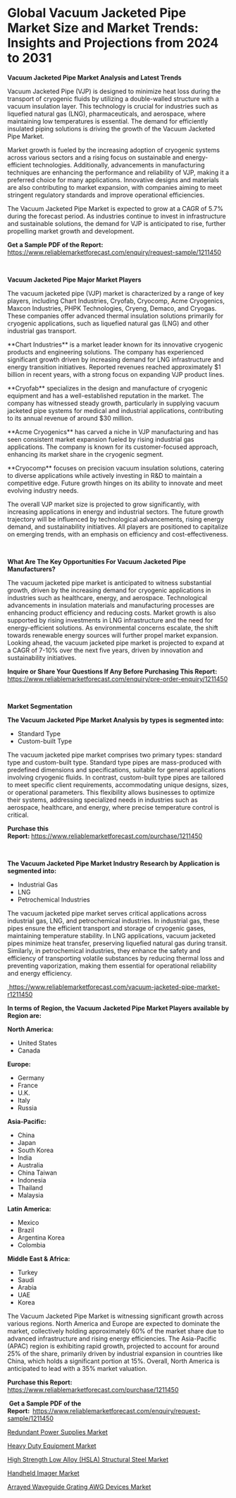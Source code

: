 <p><h1>Global Vacuum Jacketed Pipe Market Size and Market Trends: Insights and Projections from 2024 to 2031</h1></p><p><strong>Vacuum Jacketed Pipe Market Analysis and Latest Trends</strong></p>
<p><p>Vacuum Jacketed Pipe (VJP) is designed to minimize heat loss during the transport of cryogenic fluids by utilizing a double-walled structure with a vacuum insulation layer. This technology is crucial for industries such as liquefied natural gas (LNG), pharmaceuticals, and aerospace, where maintaining low temperatures is essential. The demand for efficiently insulated piping solutions is driving the growth of the Vacuum Jacketed Pipe Market.</p><p>Market growth is fueled by the increasing adoption of cryogenic systems across various sectors and a rising focus on sustainable and energy-efficient technologies. Additionally, advancements in manufacturing techniques are enhancing the performance and reliability of VJP, making it a preferred choice for many applications. Innovative designs and materials are also contributing to market expansion, with companies aiming to meet stringent regulatory standards and improve operational efficiencies.</p><p>The Vacuum Jacketed Pipe Market is expected to grow at a CAGR of 5.7% during the forecast period. As industries continue to invest in infrastructure and sustainable solutions, the demand for VJP is anticipated to rise, further propelling market growth and development.</p></p>
<p><strong>Get a Sample PDF of the Report:&nbsp;</strong> <a href="https://www.reliablemarketforecast.com/enquiry/request-sample/1211450?utm_campaign=1257&utm_medium=2&utm_source=Github&utm_content=ia&utm_term=05102024&utm_id=vacuum-jacketed-pipe">https://www.reliablemarketforecast.com/enquiry/request-sample/1211450</a></p>
<p>&nbsp;</p>
<p><strong>Vacuum Jacketed Pipe Major Market Players</strong></p>
<p><p>The vacuum jacketed pipe (VJP) market is characterized by a range of key players, including Chart Industries, Cryofab, Cryocomp, Acme Cryogenics, Maxcon Industries, PHPK Technologies, Cryeng, Demaco, and Cryogas. These companies offer advanced thermal insulation solutions primarily for cryogenic applications, such as liquefied natural gas (LNG) and other industrial gas transport.</p><p>**Chart Industries** is a market leader known for its innovative cryogenic products and engineering solutions. The company has experienced significant growth driven by increasing demand for LNG infrastructure and energy transition initiatives. Reported revenues reached approximately $1 billion in recent years, with a strong focus on expanding VJP product lines.</p><p>**Cryofab** specializes in the design and manufacture of cryogenic equipment and has a well-established reputation in the market. The company has witnessed steady growth, particularly in supplying vacuum jacketed pipe systems for medical and industrial applications, contributing to its annual revenue of around $30 million.</p><p>**Acme Cryogenics** has carved a niche in VJP manufacturing and has seen consistent market expansion fueled by rising industrial gas applications. The company is known for its customer-focused approach, enhancing its market share in the cryogenic segment.</p><p>**Cryocomp** focuses on precision vacuum insulation solutions, catering to diverse applications while actively investing in R&D to maintain a competitive edge. Future growth hinges on its ability to innovate and meet evolving industry needs.</p><p>The overall VJP market size is projected to grow significantly, with increasing applications in energy and industrial sectors. The future growth trajectory will be influenced by technological advancements, rising energy demand, and sustainability initiatives. All players are positioned to capitalize on emerging trends, with an emphasis on efficiency and cost-effectiveness.</p></p>
<p>&nbsp;</p>
<p><strong>What Are The Key Opportunities For Vacuum Jacketed Pipe Manufacturers?</strong></p>
<p><p>The vacuum jacketed pipe market is anticipated to witness substantial growth, driven by the increasing demand for cryogenic applications in industries such as healthcare, energy, and aerospace. Technological advancements in insulation materials and manufacturing processes are enhancing product efficiency and reducing costs. Market growth is also supported by rising investments in LNG infrastructure and the need for energy-efficient solutions. As environmental concerns escalate, the shift towards renewable energy sources will further propel market expansion. Looking ahead, the vacuum jacketed pipe market is projected to expand at a CAGR of 7-10% over the next five years, driven by innovation and sustainability initiatives.</p></p>
<p><strong>Inquire or Share Your Questions If Any Before Purchasing This Report:</strong> <a href="https://www.reliablemarketforecast.com/enquiry/pre-order-enquiry/1211450?utm_campaign=1257&utm_medium=2&utm_source=Github&utm_content=ia&utm_term=05102024&utm_id=vacuum-jacketed-pipe">https://www.reliablemarketforecast.com/enquiry/pre-order-enquiry/1211450</a></p>
<p>&nbsp;</p>
<p><strong>Market Segmentation</strong></p>
<p><strong>The Vacuum Jacketed Pipe Market Analysis by types is segmented into:</strong></p>
<p><ul><li>Standard Type</li><li>Custom-built Type</li></ul></p>
<p><p>The vacuum jacketed pipe market comprises two primary types: standard type and custom-built type. Standard type pipes are mass-produced with predefined dimensions and specifications, suitable for general applications involving cryogenic fluids. In contrast, custom-built type pipes are tailored to meet specific client requirements, accommodating unique designs, sizes, or operational parameters. This flexibility allows businesses to optimize their systems, addressing specialized needs in industries such as aerospace, healthcare, and energy, where precise temperature control is critical.</p></p>
<p><strong>Purchase this Report:&nbsp;</strong><a href="https://www.reliablemarketforecast.com/purchase/1211450?utm_campaign=1257&utm_medium=2&utm_source=Github&utm_content=ia&utm_term=05102024&utm_id=vacuum-jacketed-pipe">https://www.reliablemarketforecast.com/purchase/1211450</a></p>
<p>&nbsp;</p>
<p><strong>The Vacuum Jacketed Pipe Market Industry Research by Application is segmented into:</strong></p>
<p><ul><li>Industrial Gas</li><li>LNG</li><li>Petrochemical Industries</li></ul></p>
<p><p>The vacuum jacketed pipe market serves critical applications across industrial gas, LNG, and petrochemical industries. In industrial gas, these pipes ensure the efficient transport and storage of cryogenic gases, maintaining temperature stability. In LNG applications, vacuum jacketed pipes minimize heat transfer, preserving liquefied natural gas during transit. Similarly, in petrochemical industries, they enhance the safety and efficiency of transporting volatile substances by reducing thermal loss and preventing vaporization, making them essential for operational reliability and energy efficiency.</p></p>
<p><a href="https://www.reliablemarketforecast.com/vacuum-jacketed-pipe-market-r1211450?utm_campaign=1257&utm_medium=2&utm_source=Github&utm_content=ia&utm_term=05102024&utm_id=vacuum-jacketed-pipe">&nbsp;https://www.reliablemarketforecast.com/vacuum-jacketed-pipe-market-r1211450</a></p>
<p><strong>In terms of Region, the Vacuum Jacketed Pipe Market Players available by Region are:</strong></p>
<p>
    <p> <strong> North America: </strong>
        <ul>
            <li>United States</li>
            <li>Canada</li>
        </ul>
        </p> 
    <p> <strong> Europe: </strong>
        <ul>
            <li>Germany</li>
            <li>France</li>
            <li>U.K.</li>
            <li>Italy</li>
            <li>Russia</li>
        </ul>
        </p> 
    <p> <strong> Asia-Pacific: </strong>
        <ul>
            <li>China</li>
            <li>Japan</li>
            <li>South Korea</li>
            <li>India</li>
            <li>Australia</li>
            <li>China Taiwan</li>
            <li>Indonesia</li>
            <li>Thailand</li>
            <li>Malaysia</li>
        </ul>
        </p> 
    <p> <strong> Latin America: </strong>
        <ul>
            <li>Mexico</li>
            <li>Brazil</li>
            <li>Argentina Korea</li>
            <li>Colombia</li>
        </ul>
        </p> 
    <p> <strong> Middle East & Africa: </strong>
        <ul>
            <li>Turkey</li>
            <li>Saudi</li>
            <li>Arabia</li>
            <li>UAE</li>
            <li>Korea</li>
        </ul>
    </p>
    </p>
<p><p>The Vacuum Jacketed Pipe Market is witnessing significant growth across various regions. North America and Europe are expected to dominate the market, collectively holding approximately 60% of the market share due to advanced infrastructure and rising energy efficiencies. The Asia-Pacific (APAC) region is exhibiting rapid growth, projected to account for around 25% of the share, primarily driven by industrial expansion in countries like China, which holds a significant portion at 15%. Overall, North America is anticipated to lead with a 35% market valuation.</p></p>
<p><strong>Purchase this Report: </strong><a href="https://www.reliablemarketforecast.com/purchase/1211450?utm_campaign=1257&utm_medium=2&utm_source=Github&utm_content=ia&utm_term=05102024&utm_id=vacuum-jacketed-pipe">https://www.reliablemarketforecast.com/purchase/1211450</a></p>
<p>&nbsp;<strong>Get a Sample PDF of the Report:&nbsp;&nbsp;</strong><a href="https://www.reliablemarketforecast.com/enquiry/request-sample/1211450?utm_campaign=1257&utm_medium=2&utm_source=Github&utm_content=ia&utm_term=05102024&utm_id=vacuum-jacketed-pipe">https://www.reliablemarketforecast.com/enquiry/request-sample/1211450</a></p>
<p><strong></strong></p>
<p><p><a href="https://issuu.com/reportprime-2/docs/redundant-power-supplies-market-siz_73c75932aea07d?utm_campaign=1257&utm_medium=2&utm_source=Github&utm_content=ia&utm_term=05102024&utm_id=vacuum-jacketed-pipe">Redundant Power Supplies Market</a></p><p><a href="https://www.linkedin.com/pulse/heavy-duty-equipment-spectrum-usage-patterns-sector-evolution-p8wqc?utm_campaign=1257&utm_medium=2&utm_source=Github&utm_content=ia&utm_term=05102024&utm_id=vacuum-jacketed-pipe">Heavy Duty Equipment Market</a></p><p><a href="https://github.com/ashepherd82/Market-Research-Report-List-6/blob/main/high-strength-low-alloy-hsla-structural-steel-market.md?utm_campaign=1257&utm_medium=2&utm_source=Github&utm_content=ia&utm_term=05102024&utm_id=vacuum-jacketed-pipe">High Strength Low Alloy (HSLA) Structural Steel Market</a></p><p><a href="https://www.linkedin.com/pulse/unlocking-growth-potential-strategic-analysis-handheld-imager-jnhfc?utm_campaign=1257&utm_medium=2&utm_source=Github&utm_content=ia&utm_term=05102024&utm_id=vacuum-jacketed-pipe">Handheld Imager Market</a></p><p><a href="https://issuu.com/reportprime-2/docs/arrayed-waveguide-grating-awg-devic_840d23e7c089d7?utm_campaign=1257&utm_medium=2&utm_source=Github&utm_content=ia&utm_term=05102024&utm_id=vacuum-jacketed-pipe">Arrayed Waveguide Grating AWG Devices Market</a></p></p>